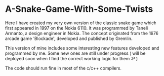 # A-Snake-Game-With-Some-Twists
Here I have created my very own version of the classic snake game which first appeared in 1997 on the Nokia 6110.
It was programmed by Taneli Armanto, a design engineer in Nokia.
The concept originated from the 1976 arcade game 'Blockade', developed and published by Gremlin.

This version of mine includes some interesting new features developed and programmed by me. Some new ones are still under progress ( will be deployed soon when I find the correct working logic for them :P )

The code should run fine in most of the c/c++ compilers.   

